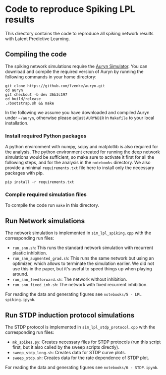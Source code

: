 # Code to reproduce Spiking LPL results

This directory contains the code to reproduce all spiking network results with Latent Predictive Learning.

## Compiling the code

The spiking network simulations require the [Auryn Simulator](https://fzenke.net/auryn). 
You can download and compile the required version of Auryn by running the following commands in your home directory:

```
git clone https://github.com/fzenke/auryn.git
cd auryn
git checkout -b dev 36b3c197
cd build/release
./bootstrap.sh && make
```

In the following we assume you have downloaded and compiled Auryn under
`~/auryn`, otherwise please adjust `AURYNDIR` in `Makefile` to your local
installation. 


### Install required Python packages

A python environment with numpy, scipy and matplotlib is also required for the analysis.
The python environment created for running the deep network simulations would be sufficient, so make sure to activate it first for all the following steps, and for the analysis in the `notebooks` directory.
We also provide a minimal `requirements.txt` file here to install only the necessary packages with pip.

`pip install -r requirements.txt`


### Compile required simulation files

To compile the code run `make` in this directory. 

## Run Network simulations 

The network simulation is implemented in `sim_lpl_spiking.cpp` with the corresponding run files:

* `run_snn.sh`: This runs the standard network simulation with recurrent plastic inhibition.
* `run_snn_augmented_grad.sh`: This runs the same network but using an
  optimizer, which allows to terminate the simulation earlier. We did not use
  this in the paper, but it's useful to speed things up when playing around.
* `run_snn_feedforward.sh`: The network without inhibition.
* `run_snn_fixed_inh.sh`: The network with fixed recurrent inhibition.

For reading the data and generating figures see `notebooks/5 - LPL spiking.ipynb`.


## Run STDP induction protocol simulations

The STDP protocol is implemented in `sim_lpl_stdp_protocol.cpp` with the corresponding run files:

* `mk_spikes.py`: Creates necessary files for STDP protocols (run this script
  first, but it also called by the sweep scripts directly).
* `sweep_stdp_long.sh`: Creates data for STDP curve plots.
* `sweep_stdp.sh`: Creates data for the rate dependence of STDP plot.

For reading the data and generating figures see `notebooks/6 - STDP.ipynb`.
